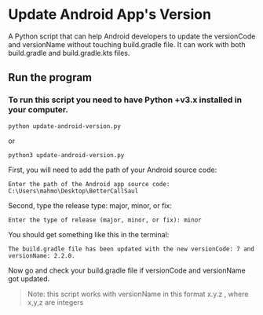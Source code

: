 # Update Android App's Version
A Python script that can help Android developers to update the versionCode and versionName without touching build.gradle file.
It can work with both build.gradle and build.gradle.kts files.

## Run the program
### To run this script you need to have Python +v3.x installed in your computer.
```shell
python update-android-version.py
```
or
```git
python3 update-android-version.py
```
First, you will need to add the path of your Android source code:
```git
Enter the path of the Android app source code: C:\Users\mahmo\Desktop\BetterCallSaul
```
Second, type the release type: major, minor, or fix:
```git
Enter the type of release (major, minor, or fix): minor
```
You should get something like this in the terminal:
```git
The build.gradle file has been updated with the new versionCode: 7 and versionName: 2.2.0.
```
Now go and check your build.gradle file if versionCode and versionName got updated.

> Note: this script works with versionName in this format x.y.z , where x,y,z are integers
